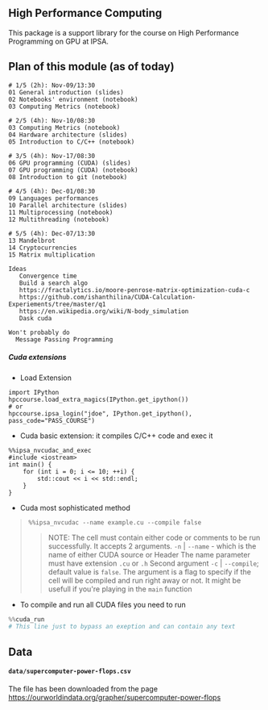 ## High Performance Computing

This package is a support library for the course on High Performance Programming on GPU at IPSA.


## Plan of this module (as of today)

```
# 1/5 (2h): Nov-09/13:30
01 General introduction (slides)
02 Notebooks' environment (notebook)
03 Computing Metrics (notebook)

# 2/5 (4h): Nov-10/08:30
03 Computing Metrics (notebook)
04 Hardware architecture (slides)
05 Introduction to C/C++ (notebook)

# 3/5 (4h): Nov-17/08:30
06 GPU programming (CUDA) (slides)
07 GPU programming (CUDA) (notebook)
08 Introduction to git (notebook)

# 4/5 (4h): Dec-01/08:30
09 Languages performances
10 Parallel architecture (slides)
11 Multiprocessing (notebook)
12 Multithreading (notebook)

# 5/5 (4h): Dec-07/13:30
13 Mandelbrot
14 Cryptocurrencies
15 Matrix multiplication

Ideas
   Convergence time
   Build a search algo
   https://fractalytics.io/moore-penrose-matrix-optimization-cuda-c
   https://github.com/ishanthilina/CUDA-Calculation-Experiements/tree/master/q1
   https://en.wikipedia.org/wiki/N-body_simulation
   Dask cuda

Won't probably do
  Message Passing Programming
```

##### Cuda extensions

- Load Extension
```python:
import IPython
hpccourse.load_extra_magics(IPython.get_ipython())
# or 
hpccourse.ipsa_login("jdoe", IPython.get_ipython(), pass_code="PASS_COURSE")
```

- Cuda basic extension: it compiles C/C++ code and exec it
```c:
%%ipsa_nvcudac_and_exec
#include <iostream>
int main() {
    for (int i = 0; i <= 10; ++i) {
        std::cout << i << std::endl;
    }
}
```

- Cuda most sophisticated method
> `%%ipsa_nvcudac --name example.cu --compile false`
>> NOTE: The cell must contain either code or comments to be run successfully. 
>> It accepts 2 arguments. `-n` | `--name`  - which is the name of either CUDA source or Header
>> The name parameter must have extension `.cu` or `.h`
>> Second argument `-c` | `--compile`; default value is `false`. The argument is a flag to specify
>> if the cell will be compiled and run right away or not. It might be usefull if you're playing in
>> the `main` function

- To compile and run all CUDA files you need to run
```python
%%cuda_run
# This line just to bypass an exeption and can contain any text
```

## Data

#### `data/supercomputer-power-flops.csv`
The file has been downloaded from the page https://ourworldindata.org/grapher/supercomputer-power-flops

